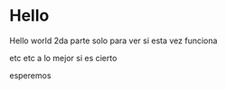 # Hello
Hello world 2da parte
solo para ver si esta vez funciona

etc etc
a lo mejor si es cierto

esperemos
